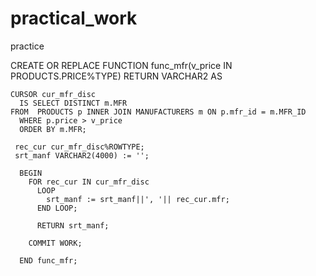 # practical_work
practice

CREATE OR REPLACE FUNCTION func_mfr(v_price IN PRODUCTS.PRICE%TYPE) 
        RETURN VARCHAR2 AS
                    
    CURSOR cur_mfr_disc 
      IS SELECT DISTINCT m.MFR
    FROM  PRODUCTS p INNER JOIN MANUFACTURERS m ON p.mfr_id = m.MFR_ID
      WHERE p.price > v_price
      ORDER BY m.MFR;
  
     rec_cur cur_mfr_disc%ROWTYPE;
     srt_manf VARCHAR2(4000) := '';
                 
      BEGIN
        FOR rec_cur IN cur_mfr_disc 
          LOOP
            srt_manf := srt_manf||', '|| rec_cur.mfr;
          END LOOP;    
             
          RETURN srt_manf;
          
        COMMIT WORK;
         
      END func_mfr;
